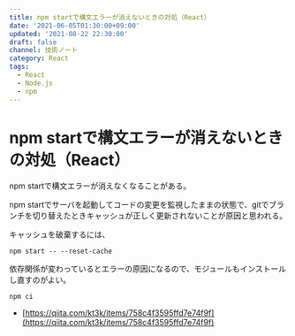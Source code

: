 ```yaml
---
title: npm startで構文エラーが消えないときの対処（React）
date: '2021-06-05T01:30:00+09:00'
updated: '2021-08-22 22:30:00'
draft: false
channel: 技術ノート
category: React
tags:
  - React
  - Node.js
  - npm
---
```


# npm startで構文エラーが消えないときの対処（React）

npm startで構文エラーが消えなくなることがある。

npm startでサーバを起動してコードの変更を監視したままの状態で、gitでブランチを切り替えたときキャッシュが正しく更新されないことが原因と思われる。

キャッシュを破棄するには、

```shell
npm start -- --reset-cache
```

依存関係が変わっているとエラーの原因になるので、モジュールもインストールし直すのがよい。

```shell
npm ci
```

- [https://qiita.com/kt3k/items/758c4f3595ffd7e74f9f](https://qiita.com/kt3k/items/758c4f3595ffd7e74f9f)
